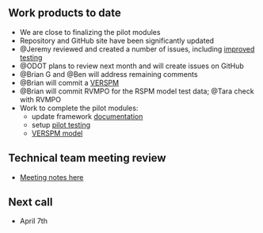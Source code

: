 ## Work products to date
  - We are close to finalizing the pilot modules
  - Repository and GitHub site have been significantly updated
  - @Jeremy reviewed and created a number of issues, including [improved testing](https://github.com/gregorbj/VisionEval/issues/51)
  - @ODOT plans to review next month and will create issues on GitHub
  - @Brian G and @Ben will address remaining comments
  - @Brian will commit a [VERSPM](https://github.com/gregorbj/VisionEval/issues/55)
  - @Brian will commit RVMPO for the RSPM model test data; @Tara check with RVMPO
  - Work to complete the pilot modules:
    - update framework [documentation](https://github.com/gregorbj/VisionEval/issues/43)
    - setup [pilot testing](https://github.com/gregorbj/VisionEval/issues/51)
    - [VERSPM model](https://github.com/gregorbj/VisionEval/issues/55)

## Technical team meeting review
  - [Meeting notes here](https://github.com/gregorbj/VisionEval/wiki/Project-Meeting-2017.03.02)

## Next call
  - April 7th